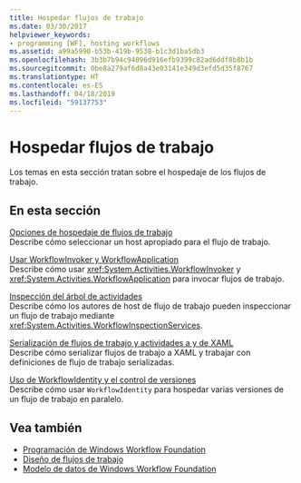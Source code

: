 ```yaml
---
title: Hospedar flujos de trabajo
ms.date: 03/30/2017
helpviewer_keywords:
- programming [WF], hosting workflows
ms.assetid: a99a5990-b53b-419b-9538-b1c3d1ba5db3
ms.openlocfilehash: 3b3b7b94c94096d916efb9399c82ad6ddf8b8b1b
ms.sourcegitcommit: 0be8a279af6d8a43e03141e349d3efd5d35f8767
ms.translationtype: HT
ms.contentlocale: es-ES
ms.lasthandoff: 04/18/2019
ms.locfileid: "59137753"
---
```

# <a name="hosting-workflows"></a>Hospedar flujos de trabajo
Los temas en esta sección tratan sobre el hospedaje de los flujos de trabajo.  
  
## <a name="in-this-section"></a>En esta sección  
 [Opciones de hospedaje de flujos de trabajo](workflow-hosting-options.md)  
 Describe cómo seleccionar un host apropiado para el flujo de trabajo.  
  
 [Usar WorkflowInvoker y WorkflowApplication](using-workflowinvoker-and-workflowapplication.md)  
 Describe cómo usar <xref:System.Activities.WorkflowInvoker> y <xref:System.Activities.WorkflowApplication> para invocar flujos de trabajo.  
  
 [Inspección del árbol de actividades](activity-tree-inspection.md)  
 Describe cómo los autores de host de flujo de trabajo pueden inspeccionar un flujo de trabajo mediante <xref:System.Activities.WorkflowInspectionServices>.  
  
 [Serialización de flujos de trabajo y actividades a y de XAML](serializing-workflows-and-activities-to-and-from-xaml.md)  
 Describe cómo serializar flujos de trabajo a XAML y trabajar con definiciones de flujo de trabajo serializadas.  
  
 [Uso de WorkflowIdentity y el control de versiones](using-workflowidentity-and-versioning.md)  
 Describe cómo usar `WorkflowIdentity` para hospedar varias versiones de un flujo de trabajo en paralelo.  
  
## <a name="see-also"></a>Vea también

- [Programación de Windows Workflow Foundation](programming.md)
- [Diseño de flujos de trabajo](designing-workflows.md)
- [Modelo de datos de Windows Workflow Foundation](data-model.md)
